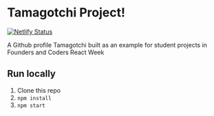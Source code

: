 # Tamagotchi Project!

[![Netlify Status](https://api.netlify.com/api/v1/badges/d298844a-7c20-4b5e-9006-9bfe0f4d6443/deploy-status)](https://app.netlify.com/sites/tamagotchi/deploys)

A Github profile Tamagotchi built as an example for student projects in Founders and Coders React Week

## Run locally

1. Clone this repo
1. `npm install`
1. `npm start`
